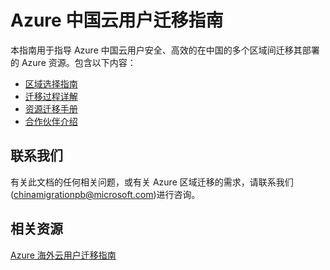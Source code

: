 
# Azure 中国云用户迁移指南

本指南用于指导 Azure 中国云用户安全、高效的在中国的多个区域间迁移其部署的 Azure 资源。包含以下内容：
* [区域选择指南](china-migration-region-strategy.md)
* [迁移过程详解](china-migration-process.md)
* [资源迁移手册](china-migration-guidance-overview.md)
* [合作伙伴介绍](china-migration-partners.md)

## 联系我们  
有关此文档的任何相关问题，或有关 Azure 区域迁移的需求，请联系我们(chinamigrationpb@microsoft.com)进行咨询。

## 相关资源  
[Azure 海外云用户迁移指南](https://github.com/Azure/Azure-Migration-Guidance)